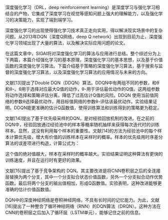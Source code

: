 

<!--
 * @version:
 * @Author:  StevenJokess https://github.com/StevenJokess
 * @Date: 2020-12-29 20:33:01
 * @LastEditors:  StevenJokess https://github.com/StevenJokess
 * @LastEditTime: 2020-12-29 20:36:29
 * @Description:
 * @TODO::
 * @Reference:深度强化学习综述（上） - SIGAI的文章 - 知乎
https://zhuanlan.zhihu.com/p/48867049
-->

深度强化学习（DRL，deep reinforcement learning）是深度学习与强化学习相结合的产物，它集成了深度学习在视觉等感知问题上强大的理解能力，以及强化学习的决策能力，实现了端到端学习。

深度强化学习的出现使得强化学习技术真正走向实用，得以解决现实场景中的复杂问题。从2013年DQN（深度Q网络，deep Q network）出现到目前为止，深度强化学习领域出现了大量的算法，以及解决实际应用问题的论文。

在这篇文章中，SIGAI将对深度强化学习的算法与应用进行总结。整个综述分为上下两篇，本篇介绍强化学习的基本原理，深度强化学习的基本思想，以及基于价值函数的深度强化学习算法。下篇介绍基于策略的深度强化学习算法，基于搜索与监督的深度强化学习算法，以及深度强化学习算法的应用情况与未来的方向。


文献[13]提出了Double DQN（DDQN）算法。DDQN中有两组不同的参数，和θ和θ-。θ用于选择对应最大Q值的动作，θ-用于评估最优动作的Q值。这两组参数将动作选择和策略评估分离，降低了过高估计Q值的风险。DDQN 使用当前值网络的参数θ选择最优动作，用目标值网络的参数θ-评估该最优动作。实验结果证明，DDQN能更准确的估计Q函数值，使得训练算法和训练得到的策略更为稳定。


文献[14]提出了基于优先级采样的DQN，是对经验回放机制的改进。在之前的DQN中，经验回放通过经验池中的样本等概率随机抽样来获得每次迭代时的训练样本。显然，这没有利用每个样本的重要性。文献[14]的方法为经验池中的每个样本计算优先级，增大有价值的训练样本在采样时的概率。样本的优先级用时序差分算法的误差项进行构造，计算公式为：

这个值的绝对值越大，样本在采样时的概率越大。实验结果证明这种算法有更快的训练速度，并且在运行时有更好的效果。

文献[15]提出了基于竞争架构的 DQN。其主要改进是将CNN卷积层之后的全连接层替换为两个分支，其中一个分支拟合状态价值函数，另外一个分支拟合动作优势函数。最后将两个分支的输出值相加，形成Q函数值。实验表明，这种改进能够更准确的估计价值函数值。

DQN中的深度神经网络是卷积神经网络，不具有长时间的记忆能力。为此，文献[16]提出了一种整合了循环神经网络（RNN）的DQN算法（DRQN）。这种方法在CNN的卷积层之后加入了循环层（LSTM单元），能够记住之前的信息。

